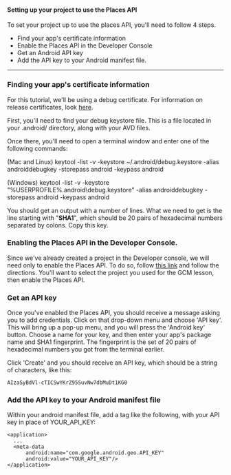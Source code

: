 
#### Setting up your project to use the Places API
To set your project up to use the places API, you'll need to follow 4 steps.

- Find your app's certificate information
- Enable the Places API in the Developer Console
- Get an Android API key
- Add the API key to your Android manifest file.

--------------------------------------------------------------------------------------------------

### Finding your app's certificate information
For this tutorial, we'll be using a debug certificate. For information on release certificates, look [here](https://developers.google.com/places/android-api/signup).

First, you'll need to find your debug keystore file. This is a file located in your .android/ directory, along with your AVD files.

Once there, you'll need to open a terminal window and enter one of the following commands:

(Mac and Linux) keytool -list -v -keystore ~/.android/debug.keystore -alias androiddebugkey -storepass android -keypass android

(Windows) keytool -list -v -keystore "%USERPROFILE%\.android\debug.keystore" -alias androiddebugkey -storepass android -keypass android

You should get an output with a number of lines. What we need to get is the line starting with "**SHA1**", which should be 20 pairs of hexadecimal numbers separated by colons. Copy this key.

### Enabling the Places API in the Developer Console.
Since we've already created a project in the Developer console, we will need only to enable the Places API. To do so, follow [this link](https://console.developers.google.com/flows/enableapi?apiid=placesandroid&keyType=CLIENT_SIDE_ANDROID&pli=1) and follow the directions. You'll want to select the project you used for the GCM lesson, then enable the Places API.

### Get an API key
Once you've enabled the Places API, you should receive a message asking you to add credentials. Click on that drop-down menu and choose 'API key'. This will bring up a pop-up menu, and you will press the 'Android key' button. Choose a name for your key, and then enter your app's package name and SHA1 fingerprint. The fingerprint is the set of 20 pairs of hexadecimal numbers you got from the terminal earlier.

Click 'Create' and you should receive an API key, which should be a string of characters, like this:

`AIzaSyBdVl-cTICSwYKrZ95SuvNw7dbMuDt1KG0`

### Add the API key to your Android manifest file
Within your android manifest file, add a <meta-data> tag like the following, with your API key in place of YOUR_API_KEY:

```
<application>
  ...
  <meta-data
      android:name="com.google.android.geo.API_KEY"
      android:value="YOUR_API_KEY"/>
</application>
```
